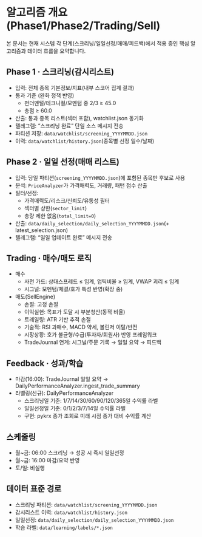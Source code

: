 # 알고리즘 개요 (Phase1/Phase2/Trading/Sell)

본 문서는 현재 시스템 각 단계(스크리닝/일일선정/매매/피드백)에서 적용 중인 핵심 알고리즘과 데이터 흐름을 요약합니다.

## Phase 1 · 스크리닝(감시리스트)

- 입력: 전체 종목 기본정보/지표(내부 스코어 집계 결과)
- 통과 기준 (완화 정책 반영)
  - 펀더멘털/테크니컬/모멘텀 중 2/3 ≥ 45.0
  - 총점 ≥ 60.0
- 산출: 통과 종목 리스트(섹터 포함), watchlist.json 동기화
- 텔레그램: “스크리닝 완료” 단일 소스 메시지 전송
- 파티션 저장: `data/watchlist/screening_YYYYMMDD.json`
- 이력: `data/watchlist/history.json`(종목별 선정 일수/날짜)

## Phase 2 · 일일 선정(매매 리스트)

- 입력: 당일 파티션(`screening_YYYYMMDD.json`)에 포함된 종목만 후보로 사용
- 분석: `PriceAnalyzer`가 가격매력도, 거래량, 패턴 점수 산출
- 필터/선정:
  - 가격매력도/리스크/신뢰도/유동성 필터
  - 섹터별 상한(`sector_limit`)
  - 총량 제한 없음(`total_limit=0`)
- 산출: `data/daily_selection/daily_selection_YYYYMMDD.json`(+ latest_selection.json)
- 텔레그램: “일일 업데이트 완료” 메시지 전송

## Trading · 매수/매도 로직

- 매수
  - 사전 가드: 상대스프레드 ≤ 임계, 업틱비율 ≥ 임계, VWAP 괴리 ≤ 임계
  - 시그널: 모멘텀/체결/호가 특성 반영(확장 중)
- 매도(SellEngine)
  - 손절: 고정 손절
  - 이익실현: 목표가 도달 시 부분청산(동적 비율)
  - 트레일링: ATR 기반 추적 손절
  - 기술적: RSI 과매수, MACD 약세, 볼린저 이탈/반전
  - 시장상황: 호가 불균형/수급(투자자/회원사) 반영 프레임워크
  - TradeJournal 연계: 시그널/주문 기록 → 일일 요약 → 피드백

## Feedback · 성과/학습

- 마감(16:00): TradeJournal 일일 요약 → DailyPerformanceAnalyzer.ingest_trade_summary
- 라벨링(신규): DailyPerformanceAnalyzer
  - 스크리닝일 기준: 1/7/14/30/60/90/120/365일 수익률 라벨
  - 일일선정일 기준: 0/1/2/3/7/14일 수익률 라벨
  - 구현: pykrx 종가 조회로 미래 시점 종가 대비 수익률 계산

## 스케줄링

- 월~금: 06:00 스크리닝 → 성공 시 즉시 일일선정
- 월~금: 16:00 마감/요약 반영
- 토/일: 비실행

## 데이터 표준 경로

- 스크리닝 파티션: `data/watchlist/screening_YYYYMMDD.json`
- 감시리스트 이력: `data/watchlist/history.json`
- 일일선정: `data/daily_selection/daily_selection_YYYYMMDD.json`
- 학습 라벨: `data/learning/labels/*.json`

